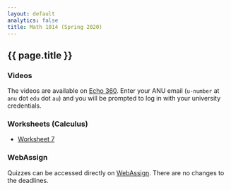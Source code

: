 ```yaml
---
layout: default
analytics: false
title: Math 1014 (Spring 2020)
---
```


## {{ page.title }}

### Videos
The videos are available on [Echo 360](https://echo360.org.au/). Enter your ANU email (`u-number` at `anu` dot `edu` dot `au`) and you will be prompted to log in with your university credentials.

### Worksheets (Calculus)
* [Worksheet 7](calc-ws7.pdf)

### WebAssign
Quizzes can be accessed directly on [WebAssign](http://www.webassign.net/). There are no changes to the deadlines.
